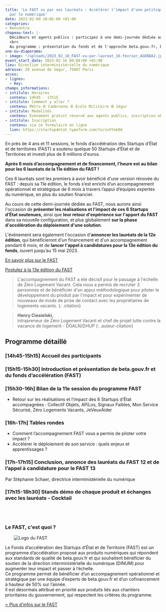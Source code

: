 ```yaml
---
title: 'Le FAST vu par ses lauréats : Accélérer l’impact d’une politique publique
  par le numérique'
date: 2023-02-09 10:05:00 +01:00
categories:
- Rencontre
chapeau-text: |-
  Décideurs et agents publics : participez à une demi-journée dédiée au fonds d’accélération des Startups d’État et de territoires (FAST), piloté par beta.gouv.fr au sein de la DINUM.
  <br>
  Au programme : présentation du fonds et de l'approche beta.gouv.fr, bilan des réalisations et de l’impact des 6 lauréats du FAST 11, témoignages et retours d’expériences sur les apports du FAST et la phase d'accélération du déploiement d'une solution, annonce des lauréats du FAST 12 et lancement du 13e appel à candidatures.
une-ou-diaporama:
- image: "/uploads/2023_02_10_FAST-vu-par-laureat_16-fevrier_AGENDA2.jpg"
event_start_date: 2023-02-16 00:00:00 +01:00
lieu: Direction interministérielle du numérique
adresse: 20 avenue de Ségur, 75007 Paris
acces:
- lignes:
  - Key: 
champs_informations:
- intitule: Horaires
  contenu: 14h45 - 17h15
- intitule: Comment y aller ?
  contenu: Métro ➅ Cambronne ➇ Ecole Militaire ➉ Ségur
- intitule: Modalités
  contenu: Evénement gratuit réservé aux agents publics, inscription obligatoire
- intitule: Inscription
  contenu: via ce formulaire en ligne
  lien: https://startupdetat.typeform.com/to/zvhYak8d
---
```


En près de 4 ans et 11 sessions, le fonds d’accélération des Startups d’État et de territoires (FAST) a soutenu quelque 50 Startups d’État et de Territoires et investi plus de 8 millions d'euros. 

**Après 6 mois d’accompagnement et de financement, l’heure est au bilan pour les 6 lauréats de la 11e édition du FAST !**

Ces 6 lauréats sont les premiers à avoir bénéficié d'une version rénovée du FAST : depuis sa 11e édition, le fonds s’est enrichi d’un accompagnement opérationnel et stratégique de 6 mois à travers l’appui d’équipes expertes du numérique, en plus du soutien financier. 

Au cours de cette demi-journée dédiée au FAST, nous aurons ainsi l'occasion de **présenter les réalisations et l'impact de ces 6 Startups d’État soutenues,** ainsi que **leur retour d'expérience sur l'apport du FAST** dans sa nouvelle configuration, et plus globalement **sur la phase d'accélération du déploiement d'une solution**.

L'événement sera également l'occasion d'**annoncer les lauréats de la 12e édition**, qui bénéficieront d'un financement et d'un accompagnement pendant 6 mois, et de **lancer l'appel à candidatures pour la 13e édition du fonds**, ouvert jusqu’au 15 mai 2023. 

<div class="lien-important" style="margin-bottom:10px"> <p><a href="https://beta.gouv.fr/approche/fast">En savoir plus sur le FAST</a></p> </div>

<div class="lien-important" style="margin-bottom:10px"> <p><a href="https://beta.gouv.fr/approche/fast">Postulez à la 13e édition du FAST</a></p> </div>

> L'accompagnement du FAST a été décisif pour le passage à l'échelle de Zéro Logement Vacant. Cela nous a permis de recruter 3 personnes et de bénéficier d'un appui méthodologique pour piloter le développement du produit par l'impact et pour expérimenter de nouveaux de mode de prise de contact avec les propriétaires de logements vacants. 
{: .citation}

> **Henry Ciesielski,** 
> <br>intrapreneur de Zéro Logement Vacant et chef de projet lutte contre la vacance de logement -  DGALN/DHUP
{: .auteur-citation}


 

## Programme détaillé
<h3 class="h4">[14h45-15h15] <b>Accueil des participants</b></h3>

<h3 class="h4">[15h15-15h30] <b>Introduction et présentation de beta.gouv.fr et du fonds d’accélération (FAST)</b></h3>

<h3 class="h4">[15h30-16h] <b>Bilan de la 11e session du programme FAST</b></h3>
<ul><li>Retour sur les réalisations et l’impact des 6 Startups d’État accompagnées : Collectif Objets, APiLos, Signaux Faibles, Mon Service Sécurisé, Zéro Logements Vacants, JeVeuxAider</li></ul>

<h3 class="h4">[16h-17h] <b>Tables rondes</b></h3>
<ul><li>Comment l’accompagnement FAST vous a permis de piloter votre impact ?</li>
<li>Accélérer le déploiement de son service : quels enjeux et apprentissages ?</li></ul>

<h3 class="h4">[17h-17h15] <b>Conclusion, annonce des lauréats du FAST 12 et de l’appel à candidature pour le FAST 13</b></h3>
<p>Par Stéphanie Schaer, directrice interministérielle du numérique</p>

<h3 class="h4">[17h15-18h30] <b>Stands démo de chaque produit et échanges avec les lauréats</b> - Cocktail</h3>
<br>

<div class="encadre noir" style="margin-bottom:40px"><h3 style="margin-top: 40px;">Le FAST, c'est quoi ?</h3>
<figure class="image-left" style="width: 30%; margin-right: 1em; margin-left: 2em;"> 
<img src="/uploads/FAST-800x430.jpg" alt="Logo du FAST">
</figure><p>Le Fonds d’accélération des Startups d’État et de Territoire (FAST) est un programme d’accélération proposé aux produits numériques qui répondent aux standards de qualité de beta.gouv.fr et qui souhaitent bénéficier du soutien de la direction interministérielle du numérique (DINUM) pour augmenter leur impact et passer à l’échelle.
<br>
Ce programme permet de bénéficier d’un accompagnement opérationnel et stratégique par une équipe d’experts de beta.gouv.fr et d’un cofinancement à hauteur de 50% sur l’année. 
<br>Il est désormais attribué en priorité aux produits liés aux chantiers prioritaires du gouvernement, qui respectent les critères du programme.</p>
<p><a href="https://beta.gouv.fr/approche/fast" title="Plus d'infos sur le FAST - Lien externe">> Plus d'infos sur le FAST</a></p>
</div>
